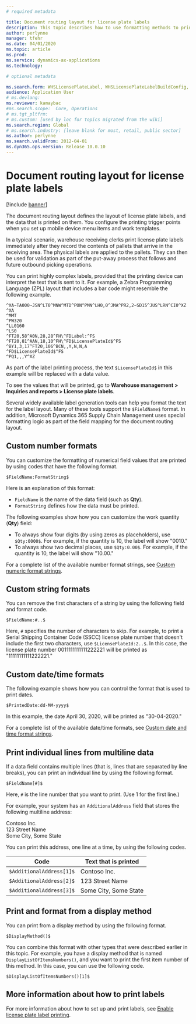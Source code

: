 ```yaml
---
# required metadata

title: Document routing layout for license plate labels
description: This topic describes how to use formatting methods to print values on labels.
author: perlynne
manager: tfehr
ms.date: 04/01/2020
ms.topic: article
ms.prod: 
ms.service: dynamics-ax-applications
ms.technology: 

# optional metadata

ms.search.form: WHSLicensePlateLabel, WHSLicensePlateLabelBuildConfig, WHSLicensePlateLabel, WHSDocumentRoutingLayout
audience: Application User
# ms.devlang: 
ms.reviewer: kamaybac
#ms.search.scope:  Core, Operations
# ms.tgt_pltfrm: 
# ms.custom: [used by loc for topics migrated from the wiki]
ms.search.region: Global
# ms.search.industry: [leave blank for most, retail, public sector]
ms.author: perlynne
ms.search.validFrom: 2012-04-01
ms.dyn365.ops.version: Release 10.0.10
---
```


# Document routing layout for license plate labels

[!include [banner](../includes/banner.md)]

The document routing layout defines the layout of license plate labels, and the data that is printed on them. You configure the printing trigger points when you set up mobile device menu items and work templates.

In a typical scenario, warehouse receiving clerks print license plate labels immediately after they record the contents of pallets that arrive in the receiving area. The physical labels are applied to the pallets. They can then be used for validation as part of the put-away process that follows and future outbound picking operations.

You can print highly complex labels, provided that the printing device can interpret the text that is sent to it. For example, a Zebra Programming Language (ZPL) layout that includes a bar code might resemble the following example.

```dos
^XA~TA000~JSN^LT0^MNW^MTD^PON^PMN^LH0,0^JMA^PR2,2~SD15^JUS^LRN^CI0^XZ
^XA
^MMT
^PW320
^LL0160
^LS0
^FT20,58^A0N,28,28^FH\^FDLabel:^FS
^FT20,81^AAN,18,10^FH\^FD$LicensePlateId$^FS
^BY1,3,17^FT20,106^BCN,,Y,N,N,A
^FD$LicensePlateId$^FS
^PQ1,,,Y^XZ
```

As part of the label printing process, the text `$LicensePlateId$` in this example will be replaced with a data value.

To see the values that will be printed, go to **Warehouse management \> Inquiries and reports \> License plate labels**.

Several widely available label generation tools can help you format the text for the label layout. Many of these tools support the `$FieldName$` format. In addition, Microsoft Dynamics 365 Supply Chain Management uses special formatting logic as part of the field mapping for the document routing layout.

## Custom number formats

You can customize the formatting of numerical field values that are printed by using codes that have the following format.

```dos
$FieldName:FormatString$
```

Here is an explanation of this format:

- `FieldName` is the name of the data field (such as **Qty**).
- `FormatString` defines how the data must be printed.

The following examples show how you can customize the work quantity (**Qty**) field:

- To always show four digits (by using zeros as placeholders), use `$Qty:0000$`. For example, if the quantity is 10, the label will show "0010."
- To always show two decimal places, use `$Qty:0.00$`. For example, if the quantity is 10, the label will show "10.00."

For a complete list of the available number format strings, see [Custom numeric format strings](https://docs.microsoft.com/dotnet/standard/base-types/custom-numeric-format-strings).

## Custom string formats

You can remove the first characters of a string by using the following field and format code.

```dos
$FieldName:#..$
```

Here, `#` specifies the number of characters to skip. For example, to print a Serial Shipping Container Code (SSCC) license plate number that doesn't include the first two characters, use `$LicensePlateId:2..$`. In this case, the license plate number 0011111111111222221 will be printed as "11111111111222221."

## Custom date/time formats

The following example shows how you can control the format that is used to print dates.

```dos
$PrintedDate:dd-MM-yyyy$
```

In this example, the date April 30, 2020, will be printed as "30-04-2020."

For a complete list of the available date/time formats, see [Custom date and time format strings](https://docs.microsoft.com/dotnet/standard/base-types/custom-date-and-time-format-strings).

## Print individual lines from multiline data

If a data field contains multiple lines (that is, lines that are separated by line breaks), you can print an individual line by using the following format.

```dos
$FieldName[#]$
```

Here, `#` is the line number that you want to print. (Use 1 for the first line.)

For example, your system has an `AdditionalAddress` field that stores the following multiline address:

Contoso Inc.  
123 Street Name  
Some City, Some State

You can print this address, one line at a time, by using the following codes.

| Code | Text that is printed |
|---|---|
| `$AdditionalAddress[1]$` | Contoso Inc. |
| `$AdditionalAddress[2]$` | 123 Street Name |
| `$AdditionalAddress[3]$` | Some City, Some State |

## Print and format from a display method

You can print from a display method by using the following format.

```dos
$DisplayMethod()$
```

You can combine this format with other types that were described earlier in this topic. For example, you have a display method that is named `DisplayListOfItemsNumbers()`, and you want to print the first item number of this method. In this case, you can use the following code.

```dos
$DisplayListOfItemsNumbers()[1]$
```

## More information about how to print labels

For more information about how to set up and print labels, see [Enable license plate label printing](tasks/license-plate-label-printing.md).
